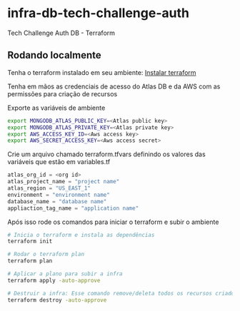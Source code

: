 # infra-db-tech-challenge-auth
Tech Challenge Auth DB - Terraform

## Rodando localmente

Tenha o terraform instalado em seu ambiente: [Instalar terraform](https://developer.hashicorp.com/terraform/tutorials/aws-get-started/install-cli)

Tenha em mãos as credenciais de acesso do Atlas DB e da AWS com as permissões para criação de recursos

Exporte as variáveis de ambiente

```bash
export MONGODB_ATLAS_PUBLIC_KEY=<Atlas public key>
export MONGODB_ATLAS_PRIVATE_KEY=<Atlas private key>
export AWS_ACCESS_KEY_ID=<Aws access key>
export AWS_SECRET_ACCESS_KEY=<Aws access secret>
```

Crie um arquivo chamado terraform.tfvars definindo os valores das variáveis que estão em variables.tf

```terraform
atlas_org_id = <org id>
atlas_project_name = "project name"
atlas_region = "US_EAST_1"
environment = "environment name"
database_name = "database name"
appliaction_tag_name = "application name"
```

Após isso rode os comandos para iniciar o terraform e subir o ambiente
```bash
# Inicia o terraform e instala as dependências
terraform init

# Rodar o terraform plan
terraform plan

# Aplicar a plano para subir a infra
terraform apply -auto-approve

# Destruir a infra: Esse comando remove/deleta todos os recursos criados
terraform destroy -auto-approve
```

